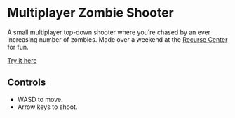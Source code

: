# Multiplayer Zombie Shooter

A small multiplayer top-down shooter where you're chased by an ever increasing number of zombies. Made over a weekend at the [Recurse Center](https://www.recurse.com/) for fun.

[Try it here](https://secure-everglades-94749.herokuapp.com)

## Controls

- WASD to move.
- Arrow keys to shoot.
